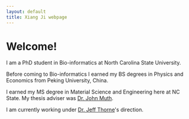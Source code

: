 ```yaml
---
layout: default
title: Xiang Ji webpage
---
```


# Welcome!


I am a PhD student in Bio-informatics at North Carolina State University. 

Before coming to Bio-informatics I earned my BS degrees in Physics and Economics from Peking University, China.

I earned my MS degree in Material Science and Engineering here at NC State. My thesis adviser was [Dr. John Muth](http://www.ece.ncsu.edu/people/muth). 

I am currently working under [Dr. Jeff Thorne](http://statgen.ncsu.edu/thorne/)'s direction. 
